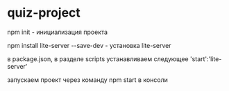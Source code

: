 # quiz-project
npm init - инициализация проекта

npm install lite-server --save-dev - установка lite-server

в package.json, в разделе scripts устанавливаем следующее 'start':'lite-server'

запускаем проект через команду npm start в консоли
